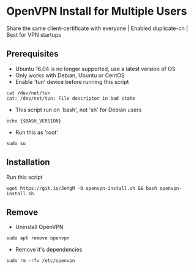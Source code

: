 # OpenVPN Install for Multiple Users
Share the same client-certificate with everyone | Enabled duplicate-cn | Best for VPN startups
## Prerequisites
* Ubuntu 16.04 is no longer supported, use a latest version of OS
* Only works with Debian, Ubuntu or CentOS
* Enable 'tun' device before running this script
```
cat /dev/net/tun
cat: /dev/net/tun: File descriptor in bad state
```
* This script run on 'bash', not 'sh' for Debian users
```
echo {$BASH_VERSION}
```
* Run this as 'root'
```
sudo su
```

## Installation
Run this script
```
wget https://git.io/JeYgM -O openvpn-install.sh && bash openvpn-install.sh
```

## Remove
* Uninstall OpenVPN
```
sudo apt remove openvpn
```

* Remove it's dependencies
```
sudo rm -rfv /etc/openvpn
```
